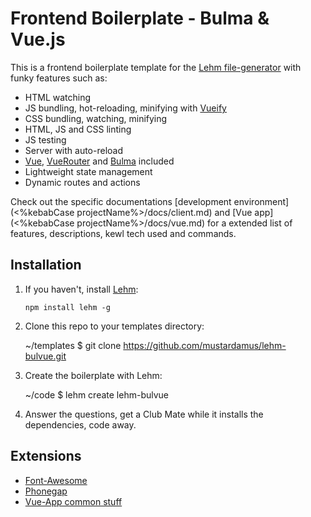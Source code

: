 # Frontend Boilerplate - Bulma & Vue.js

This is a frontend boilerplate template for the
[Lehm file-generator](https://mustardamus.github.io/lehm/) with funky features
such as:

- HTML watching
- JS bundling, hot-reloading, minifying with
  [Vueify](https://github.com/vuejs/vueify)
- CSS bundling, watching, minifying
- HTML, JS and CSS linting
- JS testing
- Server with auto-reload
- [Vue](http://vuejs.org/), [VueRouter](router.vuejs.org/en/index.html) and
  [Bulma](http://bulma.io/) included
- Lightweight state management
- Dynamic routes and actions

Check out the specific documentations
[development environment](<%kebabCase projectName%>/docs/client.md) and
[Vue app](<%kebabCase projectName%>/docs/vue.md) for a extended list of
features, descriptions, kewl tech used and commands.


## Installation

1. If you haven't, install [Lehm](https://mustardamus.github.io/lehm/):

    `npm install lehm -g`

2. Clone this repo to your templates directory:

    ~/templates $ git clone https://github.com/mustardamus/lehm-bulvue.git

3. Create the boilerplate with Lehm:

    ~/code $ lehm create lehm-bulvue

4. Answer the questions, get a Club Mate while it installs the dependencies,
   code away.

## Extensions

- [Font-Awesome](https://github.com/mustardamus/lehm-bulvue-extend-fontawesome)
- [Phonegap](https://github.com/mustardamus/lehm-bulvue-extend-phonegap)
- [Vue-App common stuff](https://github.com/mustardamus/lehm-bulvue-extend-vue-common)

